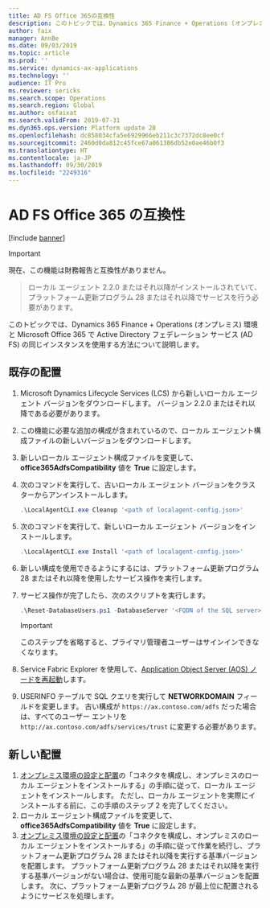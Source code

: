 ```yaml
---
title: AD FS Office 365の互換性
description: このトピックでは、Dynamics 365 Finance + Operations (オンプレミス) 環境と Microsoft Office 365 で Active Directory フェデレーション サービス (AD FS) の同じインスタンスを使用する方法について説明します。
author: faix
manager: AnnBe
ms.date: 09/03/2019
ms.topic: article
ms.prod: ''
ms.service: dynamics-ax-applications
ms.technology: ''
audience: IT Pro
ms.reviewer: sericks
ms.search.scope: Operations
ms.search.region: Global
ms.author: osfaixat
ms.search.validFrom: 2019-07-31
ms.dyn365.ops.version: Platform update 28
ms.openlocfilehash: dc858034cfa5e6929966eb211c3c7372dc8ee0cf
ms.sourcegitcommit: 2460d0da812c45fce67a061386db52e0ae46b0f3
ms.translationtype: HT
ms.contentlocale: ja-JP
ms.lasthandoff: 09/30/2019
ms.locfileid: "2249316"
---
```

# <a name="ad-fs-office-365-compatibility"></a>AD FS Office 365 の互換性

[!include [banner](../includes/banner.md)]

> [!IMPORTANT]
> 現在、この機能は財務報告と互換性がありません。 

> ローカル エージェント 2.2.0 またはそれ以降がインストールされていて、プラットフォーム更新プログラム 28 またはそれ以降でサービスを行う必要があります。

このトピックでは、Dynamics 365 Finance + Operations (オンプレミス) 環境と Microsoft Office 365 で Active Directory フェデレーション サービス (AD FS) の同じインスタンスを使用する方法について説明します。

## <a name="existing-deployments"></a>既存の配置

1. Microsoft Dynamics Lifecycle Services (LCS) から新しいローカル エージェント バージョンをダウンロードします。 バージョン 2.2.0 またはそれ以降である必要があります。
2. この機能に必要な追加の構成が含まれているので、ローカル エージェント構成ファイルの新しいバージョンをダウンロードします。
3. 新しいローカル エージェント構成ファイルを変更して、**office365AdfsCompatibility** 値を **True** に設定します。
4. 次のコマンドを実行して、古いローカル エージェント バージョンをクラスターからアンインストールします。

    ```powershell
    .\LocalAgentCLI.exe Cleanup '<path of localagent-config.json>'
    ```

5. 次のコマンドを実行して、新しいローカル エージェント バージョンをインストールします。

    ```powershell
    .\LocalAgentCLI.exe Install '<path of localagent-config.json>'
    ```

6. 新しい構成を使用できるようにするには、プラットフォーム更新プログラム 28 またはそれ以降を使用したサービス操作を実行します。
7. サービス操作が完了したら、次のスクリプトを実行します。

    ```powershell
    .\Reset-DatabaseUsers.ps1 -DatabaseServer '<FQDN of the SQL server>' -DatabaseName '<AX database name>'
    ```

    > [!IMPORTANT]
    > このステップを省略すると、プライマリ管理者ユーザーはサインインできなくなります。

8. Service Fabric Explorer を使用して、[Application Object Server (AOS) ノードを再起動](troubleshoot-on-prem.md#restartapplications)します。
9. USERINFO テーブルで SQL クエリを実行して **NETWORKDOMAIN** フィールドを変更します。 古い構成が `https://ax.contoso.com/adfs` だった場合は、すべてのユーザー エントリを `http://ax.contoso.com/adfs/services/trust` に変更する必要があります。

## <a name="new-deployments"></a>新しい配置

1. [オンプレミス環境の設定と配置](setup-deploy-on-premises-pu12.md#configureconnector)の「コネクタを構成し、オンプレミスのローカル エージェントをインストールする」の手順に従って、ローカル エージェントをインストールします。 ただし、ローカル エージェントを実際にインストールする前に、この手順のステップ 2 を完了してください。
2. ローカル エージェント構成ファイルを変更して、**office365AdfsCompatibility** 値を **True** に設定します。
3. [オンプレミス環境の設定と配置](setup-deploy-on-premises-pu12.md#configureconnector)の「コネクタを構成し、オンプレミスのローカル エージェントをインストールする」の手順に従って作業を続行し、プラットフォーム更新プログラム 28 またはそれ以降を実行する基準バージョンを配置します。 プラットフォーム更新プログラム 28 またはそれ以降を実行する基準バージョンがない場合は、使用可能な最新の基準バージョンを配置します。 次に、プラットフォーム更新プログラム 28 が最上位に配置されるようにサービスを処理します。
